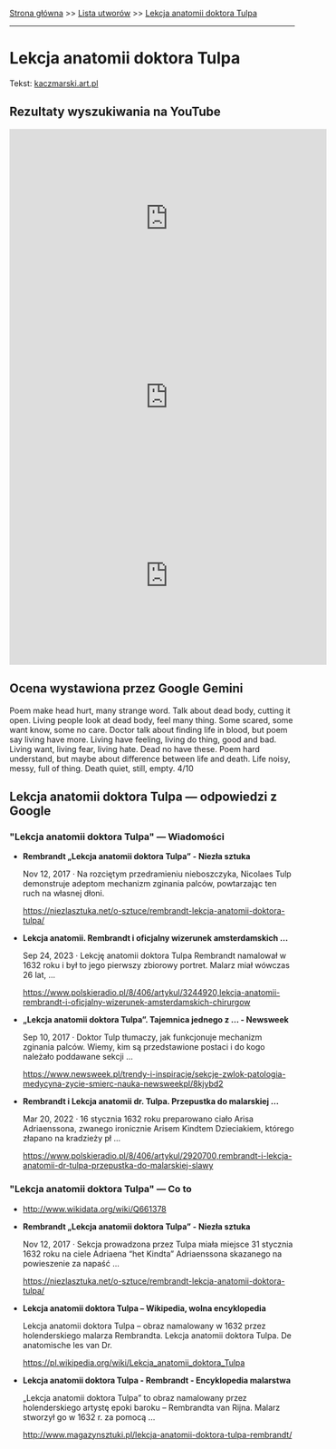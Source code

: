 [Strona główna](../index.md) >> [Lista utworów](../list.md) >> [Lekcja anatomii doktora Tulpa](250.md)

---

# Lekcja anatomii doktora Tulpa

Tekst: [kaczmarski.art.pl](https://www.kaczmarski.art.pl/tworczosc/wiersze/lekcja-anatomii-doktora-tulpa/)

## Rezultaty wyszukiwania na YouTube

<iframe width="560" height="315" src="https://www.youtube.com/embed/FREeqsK6Nuw?si=IdontcarewhotheIRSsendsImnotpayingtaxes" title="YouTube video player" frameborder="0" allow="accelerometer; autoplay; clipboard-write; encrypted-media; gyroscope; picture-in-picture; web-share" referrerpolicy="strict-origin-when-cross-origin" allowfullscreen></iframe>

<iframe width="560" height="315" src="https://www.youtube.com/embed/xZylBCan50w?si=IdontcarewhotheIRSsendsImnotpayingtaxes" title="YouTube video player" frameborder="0" allow="accelerometer; autoplay; clipboard-write; encrypted-media; gyroscope; picture-in-picture; web-share" referrerpolicy="strict-origin-when-cross-origin" allowfullscreen></iframe>

<iframe width="560" height="315" src="https://www.youtube.com/embed/7kW_00iGIdg?si=IdontcarewhotheIRSsendsImnotpayingtaxes" title="YouTube video player" frameborder="0" allow="accelerometer; autoplay; clipboard-write; encrypted-media; gyroscope; picture-in-picture; web-share" referrerpolicy="strict-origin-when-cross-origin" allowfullscreen></iframe>

## Ocena wystawiona przez Google Gemini

Poem make head hurt, many strange word. Talk about dead body, cutting it open. Living people look at dead body, feel many thing. Some scared, some want know, some no care. Doctor talk about finding life in blood, but poem say living have more. Living have feeling, living do thing, good and bad. Living want, living fear, living hate. Dead no have these. Poem hard understand, but maybe about difference between life and death. Life noisy, messy, full of thing. Death quiet, still, empty. 4/10


## Lekcja anatomii doktora Tulpa — odpowiedzi z Google

### "Lekcja anatomii doktora Tulpa" — Wiadomości

- **Rembrandt „Lekcja anatomii doktora Tulpa” - Niezła sztuka**

    Nov 12, 2017  ·  Na rozciętym przedramieniu nieboszczyka, Nicolaes Tulp demonstruje adeptom mechanizm zginania palców, powtarzając ten ruch na własnej dłoni. 

   <https://niezlasztuka.net/o-sztuce/rembrandt-lekcja-anatomii-doktora-tulpa/>
- **Lekcja anatomii. Rembrandt i oficjalny wizerunek amsterdamskich ...**

    Sep 24, 2023  ·  Lekcję anatomii doktora Tulpa Rembrandt namalował w 1632 roku i był to jego pierwszy zbiorowy portret. Malarz miał wówczas 26 lat, ... 

   <https://www.polskieradio.pl/8/406/artykul/3244920,lekcja-anatomii-rembrandt-i-oficjalny-wizerunek-amsterdamskich-chirurgow>
- **„Lekcja anatomii doktora Tulpa”. Tajemnica jednego z ... - Newsweek**

    Sep 10, 2017  ·  Doktor Tulp tłumaczy, jak funkcjonuje mechanizm zginania palców. Wiemy, kim są przedstawione postaci i do kogo należało poddawane sekcji ... 

   <https://www.newsweek.pl/trendy-i-inspiracje/sekcje-zwlok-patologia-medycyna-zycie-smierc-nauka-newsweekpl/8kjybd2>
- **Rembrandt i Lekcja anatomii dr. Tulpa. Przepustka do malarskiej ...**

    Mar 20, 2022  ·  16 stycznia 1632 roku preparowano ciało Arisa Adriaenssona, zwanego ironicznie Arisem Kindtem Dzieciakiem, którego złapano na kradzieży pł ... 

   <https://www.polskieradio.pl/8/406/artykul/2920700,rembrandt-i-lekcja-anatomii-dr-tulpa-przepustka-do-malarskiej-slawy>

### "Lekcja anatomii doktora Tulpa" — Co to

- <http://www.wikidata.org/wiki/Q661378>
- **Rembrandt „Lekcja anatomii doktora Tulpa” - Niezła sztuka**

    Nov 12, 2017  ·  Sekcja prowadzona przez Tulpa miała miejsce 31 stycznia 1632 roku na ciele Adriaena “het Kindta” Adriaenssona skazanego na powieszenie za napaść ... 

   <https://niezlasztuka.net/o-sztuce/rembrandt-lekcja-anatomii-doktora-tulpa/>
- **Lekcja anatomii doktora Tulpa – Wikipedia, wolna encyklopedia**

    Lekcja anatomii doktora Tulpa – obraz namalowany w 1632 przez holenderskiego malarza Rembrandta. Lekcja anatomii doktora Tulpa. De anatomische les van Dr. 

   <https://pl.wikipedia.org/wiki/Lekcja_anatomii_doktora_Tulpa>
- **Lekcja anatomii doktora Tulpa - Rembrandt - Encyklopedia malarstwa**

    „Lekcja anatomii doktora Tulpa” to obraz namalowany przez holenderskiego artystę epoki baroku – Rembrandta van Rijna. Malarz stworzył go w 1632 r. za pomocą ... 

   <http://www.magazynsztuki.pl/lekcja-anatomii-doktora-tulpa-rembrandt/>

